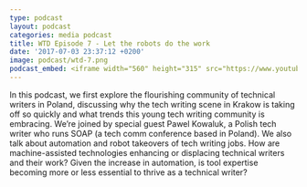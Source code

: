 ```yaml
---
type: podcast
layout: podcast
categories: media podcast
title: WTD Episode 7 - Let the robots do the work
date: '2017-07-03 23:37:12 +0200'
image: podcast/wtd-7.png
podcast_embed: <iframe width="560" height="315" src="https://www.youtube.com/embed/g1o5fZnrxlI" frameborder="0" allowfullscreen></iframe>
---
```


In this podcast, we first explore the flourishing community of technical writers in Poland, discussing why the tech writing scene in Krakow is taking off so quickly and what trends this young tech writing community is embracing. We’re joined by special guest Pawel Kowaluk, a Polish tech writer who runs SOAP (a tech comm conference based in Poland). We also talk about automation and robot takeovers of tech writing jobs. How are machine-assisted technologies enhancing or displacing technical writers and their work? Given the increase in automation, is tool expertise becoming more or less essential to thrive as a technical writer?
